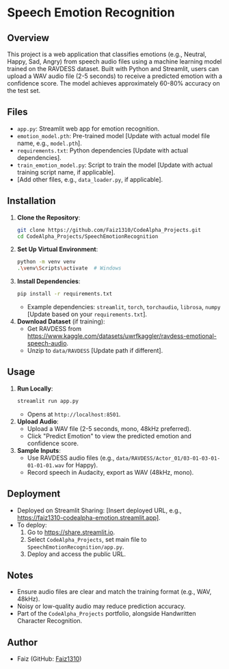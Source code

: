 # Speech Emotion Recognition

## Overview
This project is a web application that classifies emotions (e.g., Neutral, Happy, Sad, Angry) from speech audio files using a machine learning model trained on the RAVDESS dataset. Built with Python and Streamlit, users can upload a WAV audio file (2-5 seconds) to receive a predicted emotion with a confidence score. The model achieves approximately 60-80% accuracy on the test set.

## Files
- `app.py`: Streamlit web app for emotion recognition.
- `emotion_model.pth`: Pre-trained model [Update with actual model file name, e.g., `model.pth`].
- `requirements.txt`: Python dependencies [Update with actual dependencies].
- `train_emotion_model.py`: Script to train the model [Update with actual training script name, if applicable].
- [Add other files, e.g., `data_loader.py`, if applicable].

## Installation
1. **Clone the Repository**:
   ```bash
   git clone https://github.com/Faiz1310/CodeAlpha_Projects.git
   cd CodeAlpha_Projects/SpeechEmotionRecognition
   ```
2. **Set Up Virtual Environment**:
   ```bash
   python -m venv venv
   .\venv\Scripts\activate  # Windows
   ```
3. **Install Dependencies**:
   ```bash
   pip install -r requirements.txt
   ```
   - Example dependencies: `streamlit`, `torch`, `torchaudio`, `librosa`, `numpy` [Update based on your `requirements.txt`].
4. **Download Dataset** (if training):
   - Get RAVDESS from https://www.kaggle.com/datasets/uwrfkaggler/ravdess-emotional-speech-audio.
   - Unzip to `data/RAVDESS` [Update path if different].

## Usage
1. **Run Locally**:
   ```bash
   streamlit run app.py
   ```
   - Opens at `http://localhost:8501`.
2. **Upload Audio**:
   - Upload a WAV file (2-5 seconds, mono, 48kHz preferred).
   - Click "Predict Emotion" to view the predicted emotion and confidence score.
3. **Sample Inputs**:
   - Use RAVDESS audio files (e.g., `data/RAVDESS/Actor_01/03-01-03-01-01-01-01.wav` for Happy).
   - Record speech in Audacity, export as WAV (48kHz, mono).

## Deployment
- Deployed on Streamlit Sharing: [Insert deployed URL, e.g., https://faiz1310-codealpha-emotion.streamlit.app].
- To deploy:
  1. Go to https://share.streamlit.io.
  2. Select `CodeAlpha_Projects`, set main file to `SpeechEmotionRecognition/app.py`.
  3. Deploy and access the public URL.

## Notes
- Ensure audio files are clear and match the training format (e.g., WAV, 48kHz).
- Noisy or low-quality audio may reduce prediction accuracy.
- Part of the `CodeAlpha_Projects` portfolio, alongside Handwritten Character Recognition.

## Author
- Faiz (GitHub: [Faiz1310](https://github.com/Faiz1310))